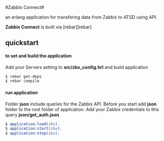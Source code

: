 #Zabbix Connect#


an erlang application for transfering data from Zabbix to ATSD using API.

**Zabbix Connect** is built via [rebar][rebar]


## quickstart ##

#### to set and build the application ####

Add your Servers setting to **src/zbx_config.hrl** and build application

```bash
$ rebar get-deps
$ rebar compile
```

#### run application ####

Folder **json** include queries for the Zabbix API. Before you start add **json** folder to the root folder of application.
Add your Zabbix credentials to this query **json/get_auth.json** 

```erlang
$ application:load(zbx).
$ application:start(zbx).
$ application:stop(zbx).
```
